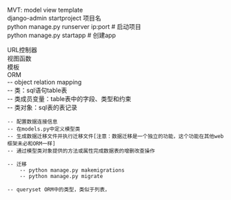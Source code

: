 MVT: model view template  
django-admin startproject 项目名  
python manage.py runserver ip:port  # 启动项目  
python manage.py startapp  # 创建app

URL控制器  
视图函数  
模板  
ORM  
    -- object relation mapping   
    -- 类：sql语句table表  
    -- 类成员变量：table表中的字段、类型和约束  
    -- 类对象：sql表的表记录

    -- 配置数据连接信息
    -- 在models.py中定义模型类
    -- 生成数据迁移文件并执行迁移文件[注意：数据迁移是一个独立的功能，这个功能在其他web框架未必和ORM一样]
    -- 通过模型类对象提供的方法或属性完成数据表的增删改查操作

    -- 迁移
        -- python manage.py makemigrations
        -- python manage.py migrate

    -- queryset ORM中的类型，类似于列表，
